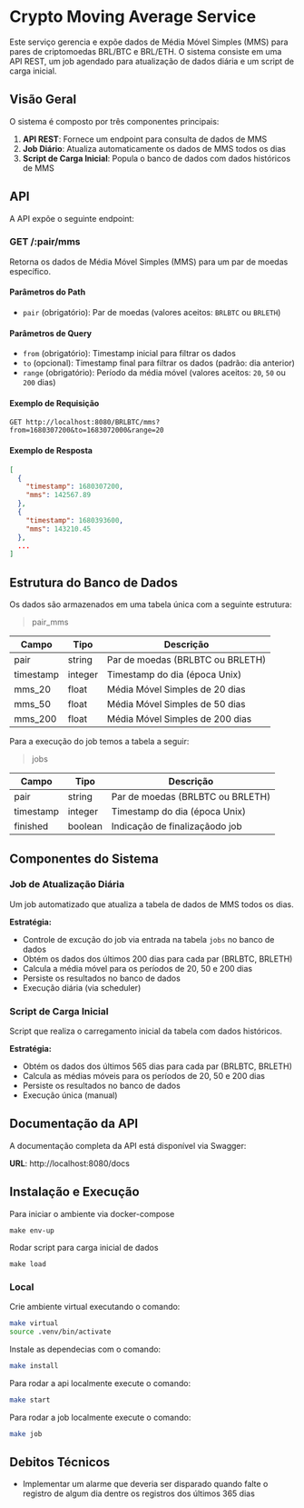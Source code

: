 # Crypto Moving Average Service

Este serviço gerencia e expõe dados de Média Móvel Simples (MMS) para pares de criptomoedas BRL/BTC e BRL/ETH. O sistema consiste em uma API REST, um job agendado para atualização de dados diária e um script de carga inicial.

## Visão Geral

O sistema é composto por três componentes principais:

1. **API REST**: Fornece um endpoint para consulta de dados de MMS
2. **Job Diário**: Atualiza automaticamente os dados de MMS todos os dias
3. **Script de Carga Inicial**: Popula o banco de dados com dados históricos de MMS

## API

A API expõe o seguinte endpoint:

### GET /:pair/mms

Retorna os dados de Média Móvel Simples (MMS) para um par de moedas específico.

#### Parâmetros do Path

- `pair` (obrigatório): Par de moedas (valores aceitos: `BRLBTC` ou `BRLETH`)

#### Parâmetros de Query

- `from` (obrigatório): Timestamp inicial para filtrar os dados
- `to` (opcional): Timestamp final para filtrar os dados (padrão: dia anterior)
- `range` (obrigatório): Período da média móvel (valores aceitos: `20`, `50` ou `200` dias)

#### Exemplo de Requisição

```
GET http://localhost:8080/BRLBTC/mms?from=1680307200&to=1683072000&range=20
```

#### Exemplo de Resposta

```json
[
  {
    "timestamp": 1680307200,
    "mms": 142567.89
  },
  {
    "timestamp": 1680393600,
    "mms": 143210.45
  },
  ...
]
```

## Estrutura do Banco de Dados

Os dados são armazenados em uma tabela única com a seguinte estrutura:

> pair_mms

| Campo    | Tipo      | Descrição                           |
|----------|-----------|-------------------------------------|
| pair     | string    | Par de moedas (BRLBTC ou BRLETH)    |
| timestamp| integer   | Timestamp do dia (época Unix)       |
| mms_20   | float     | Média Móvel Simples de 20 dias      |
| mms_50   | float     | Média Móvel Simples de 50 dias      |
| mms_200  | float     | Média Móvel Simples de 200 dias     |

Para a execução do job temos a tabela a seguir:

> jobs

| Campo    | Tipo      | Descrição                           |
|----------|-----------|-------------------------------------|
| pair     | string    | Par de moedas (BRLBTC ou BRLETH)    |
| timestamp| integer   | Timestamp do dia (época Unix)       |
| finished | boolean   | Indicação de finalizaçãodo job      |


## Componentes do Sistema

### Job de Atualização Diária

Um job automatizado que atualiza a tabela de dados de MMS todos os dias.

**Estratégia:**
- Controle de excução do job via entrada na tabela `jobs` no banco de dados
- Obtém os dados dos últimos 200 dias para cada par (BRLBTC, BRLETH)
- Calcula a média móvel para os períodos de 20, 50 e 200 dias
- Persiste os resultados no banco de dados
- Execução diária (via scheduler)

### Script de Carga Inicial

Script que realiza o carregamento inicial da tabela com dados históricos.

**Estratégia:**
- Obtém os dados dos últimos 565 dias para cada par (BRLBTC, BRLETH)
- Calcula as médias móveis para os períodos de 20, 50 e 200 dias
- Persiste os resultados no banco de dados
- Execução única (manual)

## Documentação da API

A documentação completa da API está disponível via Swagger:

**URL**: http://localhost:8080/docs

## Instalação e Execução


Para iniciar o ambiente via docker-compose

```ssh
make env-up
```

Rodar script para carga inicial de dados

```ssh
make load
```

### Local

Crie ambiente virtual executando o comando:

```sh
make virtual
source .venv/bin/activate	
```

Instale as dependecias com o comando:

```sh
make install
```

Para rodar a api localmente execute o comando:

```sh
make start
```

Para rodar a job localmente execute o comando:

```sh
make job
```

## Debitos Técnicos

- Implementar um alarme que deveria ser disparado quando falte o registro de algum dia dentre
  os registros dos últimos 365 dias
